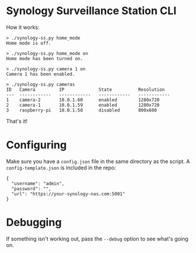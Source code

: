 # Synology Surveillance Station CLI

How it works:

```
> ./synology-ss.py home_mode
Home mode is off.
```

```
> ./synology-ss.py home_mode on
Home mode has been turned on.
```

```
> ./synology-ss.py camera 1 on
Camera 1 has been enabled.
```

```
> ./synology-ss.py cameras
ID   Camera         IP             State          Resolution
---  ------------   ------------   ------------   ------------
1    camera-2       10.0.1.60      enabled        1280x720
2    camera-1       10.0.1.59      enabled        1280x720
3    raspberry-pi   10.0.1.58      disabled       800x600
```

That's it!

# Configuring

Make sure you have a `config.json` file in the same directory as the script. A `config-template.json` is included in the repo:

```
{
  "username": "admin",
  "password": "",
  "url": "https://your-synology-nas.com:5001"
}
```

# Debugging

If something isn't working out, pass the `--debug` option to see what's going on.
